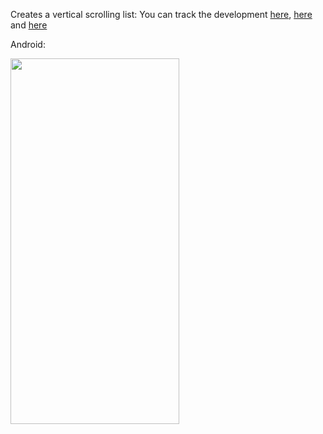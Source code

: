 Creates a vertical scrolling list:
You can track the development
[here](https://github.com/4amVim/flutterStarter/tree/onboarding-flow),
[here](https://github.com/4amVim/flutterStarter/tree/real-tape-for-real) and
[here](https://github.com/4amVim/flutterStarter/tree/tape-selector)

Android:

<img  src="./lib/android.gif" width=270 height=585 />
